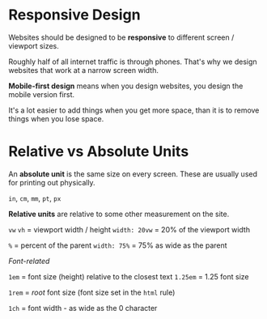 # Responsive Design

Websites should be designed to be **responsive** to different screen / viewport sizes.

Roughly half of all internet traffic is through phones. That's why we design websites that work at a narrow screen width.

**Mobile-first design** means when you design websites, you design the mobile version first.

It's a lot easier to add things when you get more space, than it is to remove things when you lose space.

# Relative vs Absolute Units

An **absolute unit** is the same size on every screen. These are usually used for printing out physically.

`in`, `cm`, `mm`, `pt`, `px`

**Relative units** are relative to some other measurement on the site.

`vw` `vh` = viewport width / height
`width: 20vw` = 20% of the viewport width

`%` = percent of the parent
`width: 75%` = 75% as wide as the parent

_Font-related_

`1em` = font size (height) relative to the closest text
`1.25em` = 1.25 font size

`1rem` = _root_ font size (font size set in the `html` rule)

`1ch` = font width - as wide as the 0 character
